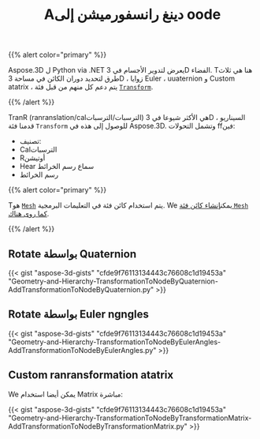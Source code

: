 ﻿---
title: Aدينغ رانسفورميشن إلى oode
type: docs
weight: 30
url: /ar/python-net/adding-transformation-to-the-node/
description: TranR (ranranslation/calالترسبات/الترسبات) هي الأكثر شيوعا في 3D السيناريو ، قدمنا فئة ranransform للوصول إلى هذه في Aspose.3D.
---
{{% alert color="primary" %}}

Aspose.3D ل Python via .NET يعرض لتدوير الأجسام في 3D الفضاء. Tهنا هي ثلاث طرق لتحديد دوران الكائن في مساحة 3D ، زوايا Euler ، uuaternion و Custom atatrix ، يتم دعم كل منهم من قبل فئة [`Transform`](https://reference.aspose.com/3d/net/aspose.threed/transform).

{{% /alert %}}

TranR (ranranslation/calالترسبات/الترسبات) هي الأكثر شيوعا في 3D السيناريو ، قدمنا فئة `Transform` للوصول إلى هذه في Aspose.3D. وتشمل التحولات ffفين:

- تصنيف:
- Calالترسبات
- Rأوتيشن
- Hear سماع رسم الخرائط
- رسم الخرائط

{{% alert color="primary" %}}

Tهو [`Mesh`](https://reference.aspose.com/3d/net/aspose.threed.entities/mesh) يتم استخدام كائن فئة في التعليمات البرمجية. We يمكن[إنشاء كائن فئة `Mesh` كما روى هناك](/3d/ar/net/create-3d-mesh-and-scene/).

{{% /alert %}}
## **Rotate بواسطة Quaternion**
{{< gist "aspose-3d-gists" "cfde9f76113134443c76608c1d19453a" "Geometry-and-Hierarchy-TransformationToNodeByQuaternion-AddTransformationToNodeByQuaternion.py" >}}
## **Rotate بواسطة Euler ngngles**
{{< gist "aspose-3d-gists" "cfde9f76113134443c76608c1d19453a" "Geometry-and-Hierarchy-TransformationToNodeByEulerAngles-AddTransformationToNodeByEulerAngles.py" >}}
## **Custom ranransformation atatrix**
We يمكن أيضا استخدام Matrix مباشرة:

{{< gist "aspose-3d-gists" "cfde9f76113134443c76608c1d19453a" "Geometry-and-Hierarchy-TransformationToNodeByTransformationMatrix-AddTransformationToNodeByTransformationMatrix.py" >}}
